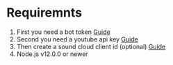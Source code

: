 # Requiremnts

1. First you need a bot token [Guide](https://discordjs.guide/preparations/setting-up-a-bot-application.html#creating-your-bot "Click!")
2. Second you need a youtube api key  [Guide](https://developers.google.com/youtube/v3/getting-started "Click!")
3. Then create a sound cloud client id (optional) [Guide](https://github.com/zackradisic/node-soundcloud-downloader#client-id "Click!")
4. Node.js v12.0.0 or newer

